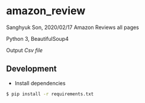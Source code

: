 # amazon_review 

Sanghyuk Son, 2020/02/17
Amazon Reviews all pages

Python 3, BeautifulSoup4


Output
*Csv file*

## Development

- Install dependencies
```bash
$ pip install -r requirements.txt
```
